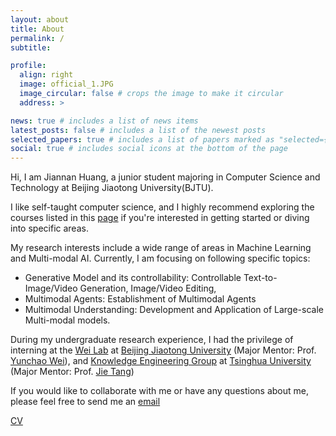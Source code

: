 ```yaml
---
layout: about
title: About
permalink: /
subtitle:

profile:
  align: right
  image: official_1.JPG
  image_circular: false # crops the image to make it circular
  address: >

news: true # includes a list of news items
latest_posts: false # includes a list of the newest posts
selected_papers: true # includes a list of papers marked as "selected={true}"
social: true # includes social icons at the bottom of the page
---
```


Hi, I am Jiannan Huang, a junior student majoring in Computer Science and Technology at Beijing Jiaotong University(BJTU).

I like self-taught computer science, and I highly recommend exploring the courses listed in this [page](https://rbrq03.github.io/blog/2023/self-taught/) if you're interested in getting started or diving into specific areas.

My research interests include a wide range of areas in Machine Learning and Multi-modal AI. Currently, I am focusing on following specific topics:

* Generative Model and its controllability: Controllable Text-to-Image/Video Generation, Image/Video Editing,
* Multimodal Agents: Establishment of Multimodal Agents
* Multimodal Understanding: Development and Application of Large-scale Multi-modal models.

During my undergraduate research experience, I had the privilege of interning at the [Wei Lab](https://weiyc.github.io) at [Beijing Jiaotong University](https://www.bjtu.edu.cn) (Major Mentor: Prof. [Yunchao Wei](https://weiyc.github.io)), and [Knowledge Engineering Group](http://keg.cs.tsinghua.edu.cn) at [Tsinghua University](http://tsinghua.edu.cn) (Major Mentor: Prof. [Jie Tang](http://keg.cs.tsinghua.edu.cn/jietang/))

If you would like to collaborate with me or have any questions about me, please feel free to send me an [email](mailto:jiannan2003@gmail.com)

[CV](https://drive.google.com/file/d/1acdtXJEjeHUA_t2fSEJbF0JUaoIoHnG2/view?usp=sharing)
